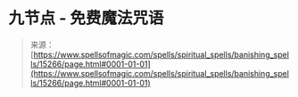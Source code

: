 <!--yml

类别: 未分类

日期: 2024-06-12 18:54:38

-->

# 九节点 - 免费魔法咒语

> 来源：[https://www.spellsofmagic.com/spells/spiritual_spells/banishing_spells/15266/page.html#0001-01-01](https://www.spellsofmagic.com/spells/spiritual_spells/banishing_spells/15266/page.html#0001-01-01)
